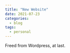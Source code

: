 ```yaml
---
title: "New Website"
date: 2021-07-23
categories:
  - blog
tags:
  - personal
---
```


Freed from Wordpress, at last.
